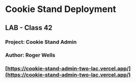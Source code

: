 # Cookie Stand Deployment

## LAB - Class 42

### Project: Cookie Stand Admin

### Author: Roger Wells

### [https://cookie-stand-admin-two-lac.vercel.app/](https://cookie-stand-admin-two-lac.vercel.app/)

